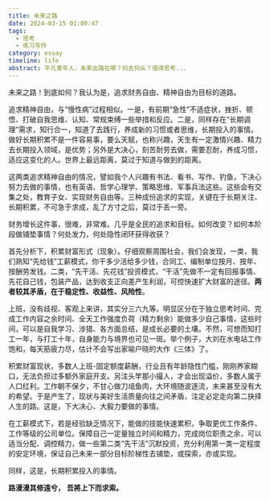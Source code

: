 ```yaml
---
title: 未来之路
date: 2024-03-15 01:00:47
tags: 
  - 思考
  - 练习写作
category: essay
timeline: life
abstract: 平凡青年人，未来出路在哪？何去何从？值得思考...
---
```


未来之路！到底如何？我认为是，追求财务自由、精神自由为目标的道路。

追求精神自由，与“慢性病”过程相似。一是，有前期“急性”不适症状，挫折、顿悟、打破自我思维、认知、常规束缚一些举措和反应。二是，同样存在“长期调理”需求，知行合一，知道了去践行，养成新的习惯或者思维，长期投入的事情。做好长期积累不是一件容易事，要么天赋，也称兴趣，天生有一定激情兴趣、精力去长期投入领域，是优势；另外是大决心，刻苦耐劳去做，需要忍耐，养成习惯，适应这变化的人。世界上最远距离，莫过于知道与做到的距离。

这两类追求精神自由的情况，譬如我个人兴趣有书法、看书、写作、钓鱼，下决心努力去做的事情，也有英语、哲学心理学、策略思维、军事兵法这些。这些会有交集之处，教育子女、实现财务自由等。三种成份追求的实现，关键在于长期关注、长期积累，不可急于求成，乱了方寸之后，莫过于丢一旁。

财务增长这件事，很难，非常难。几乎是全民的追求和目标。如何改变？如何本阶段做铺垫事情？何处发力，何处隐性闭环获得收获？

首先分析下，积累财富形式（现象）。仔细观察周围社会，我们会发现，一类，我们熟知“先给钱”工薪模式，你干多少活给多少钱，合同工、编制单位按月、按年、按酬劳发钱。二类，“先干活、先花钱”投资模式，“干活”先做不一定有回报事情、先花自己钱，包装产品，达到收支正向差产生利润，可控快速扩大财富的途径。**两者较其矛盾，在于稳定性、收益性、风险性**。

上班，没有歧视、客观上来讲，其实分三六九等。明显区分在于独立思考时间、完成工作内容之余时间、全天工作强度负荷（精力剩余）能做多少自己事情，这些时间，可以是自我学习、涉猎、各方面总结，是成长必要的土壤。不然，可想而知打工一年，与打工十年，自身能力与境界也可见一斑。举个例子，大刘在水电站工作饱和，每天筋疲力尽，估计不会写出家喻户晓的大作《三体》了。

积累财富现状，多数人上班-固定额度薪酬，行业且有年龄隐性门槛，刚刚养家糊口，无法负担过多额外家庭开支。另注头竿那小撮人，才会出现溢价，多数人属于人口红利。工作朝不保夕，不甘心做刀俎鱼肉，大环境随波逐流，未来甚至没有大的希望。于是产生了，现状与美好生活质量向往之间矛盾，注定必定走向第二抉择人生的路。这是，下大决心、大毅力要做的事情。

在工薪模式下，若是经验缺乏情况下，能做的技能快速累积，争取更优工作条件、工作等级的公司单位。保障自己一定量独立时间和精力，完成岗位职责之余，可以适当分配、调控精力，做一些第二类“先干活”沉默投资，充分利用第一类一定程度的安定环境，保证自己未来一部分目标阶梯性去铺垫，或探索，亦或实现。

同样，这是，长期积累投入的事情。

**路漫漫其修遠兮，**
**吾將上下而求索。**

